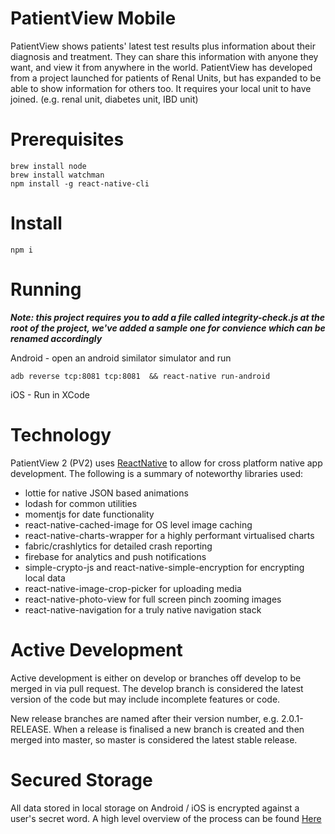 PatientView Mobile
=============

PatientView shows patients' latest test results plus information about their diagnosis and treatment. They can share 
this information with anyone they want, and view it from anywhere in the world. PatientView has developed from a project 
launched for patients of Renal Units, but has expanded to be able to show information for others too. It requires your 
local unit to have joined. (e.g. renal unit, diabetes unit, IBD unit)

Prerequisites 
==================
```
brew install node
brew install watchman
npm install -g react-native-cli
```


Install
==================
```
npm i
```

Running
==================

***Note: this project requires you to add a file called integrity-check.js at the root of the project, we've added a sample one for convience which can be renamed accordingly***


Android - open an android similator simulator and run
```
adb reverse tcp:8081 tcp:8081  && react-native run-android
```

iOS - Run in XCode

Technology
==========

PatientView 2 (PV2) uses [ReactNative](https://facebook.github.io/react-native/) to allow for cross platform native app development. The following is a summary of noteworthy libraries used:

- lottie for native JSON based animations 
- lodash for common utilities
- momentjs for date functionality
- react-native-cached-image for OS level image caching
- react-native-charts-wrapper for a highly performant virtualised charts
- fabric/crashlytics for detailed crash reporting
- firebase for analytics and push notifications
- simple-crypto-js and react-native-simple-encryption for encrypting local data
- react-native-image-crop-picker for uploading media
- react-native-photo-view for full screen pinch zooming images
- react-native-navigation for a truly native navigation stack 

Active Development
==================

Active development is either on develop or branches off develop to be merged in via pull request. The develop branch is
considered the latest version of the code but may include incomplete features or code.

New release branches are named after their version number, e.g. 2.0.1-RELEASE. When a release is finalised a new branch
is created and then merged into master, so master is considered the latest stable release.

Secured Storage
========

All data stored in local storage on Android / iOS is encrypted against a user's secret word. A high level overview of the process can be found [Here](https://gist.github.com/kyle-ssg/7618db7c12155761cc8bdb9bfe9dd537)